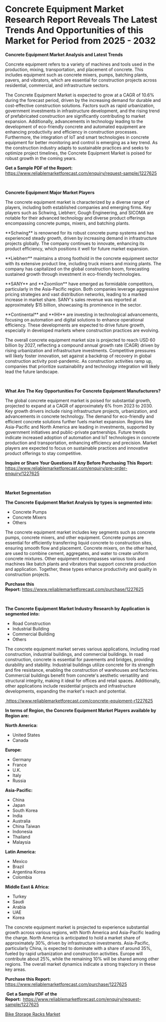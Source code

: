 <p><h1>Concrete Equipment Market Research Report Reveals The Latest Trends And Opportunities of this Market for Period from 2025 - 2032</h1></p><p><strong>Concrete Equipment Market Analysis and Latest Trends</strong></p>
<p><p>Concrete equipment refers to a variety of machines and tools used in the production, mixing, transportation, and placement of concrete. This includes equipment such as concrete mixers, pumps, batching plants, pavers, and vibrators, which are essential for construction projects across residential, commercial, and infrastructure sectors. </p><p>The Concrete Equipment Market is expected to grow at a CAGR of 10.6% during the forecast period, driven by the increasing demand for durable and cost-effective construction solutions. Factors such as rapid urbanization, government investments in infrastructure development, and the rising trend of prefabricated construction are significantly contributing to market expansion. Additionally, advancements in technology leading to the development of eco-friendly concrete and automated equipment are enhancing productivity and efficiency in construction processes. Furthermore, the integration of IoT and smart technologies in concrete equipment for better monitoring and control is emerging as a key trend. As the construction industry adapts to sustainable practices and seeks to optimize project timelines, the Concrete Equipment Market is poised for robust growth in the coming years.</p></p>
<p><strong>Get a Sample PDF of the Report:&nbsp;</strong> <a href="https://www.reliablemarketforecast.com/enquiry/request-sample/1227625?utm_campaign=2454&utm_medium=2&utm_source=Github&utm_content=ia&utm_term=18022025&utm_id=concrete-equipment">https://www.reliablemarketforecast.com/enquiry/request-sample/1227625</a></p>
<p>&nbsp;</p>
<p><strong>Concrete Equipment Major Market Players</strong></p>
<p><p>The concrete equipment market is characterized by a diverse range of players, including both established companies and emerging firms. Key players such as Schwing, Liebherr, Gough Engineering, and SICOMA are notable for their advanced technology and diverse product offerings encompassing concrete pumps, mixers, and batching plants. </p><p>**Schwing** is renowned for its robust concrete pump systems and has experienced steady growth, driven by increasing demand in infrastructure projects globally. The company continues to innovate, enhancing its product efficiency, which positions it well for future market expansion.</p><p>**Liebherr** maintains a strong foothold in the concrete equipment sector with its extensive product line, including truck mixers and mixing plants. The company has capitalized on the global construction boom, forecasting sustained growth through investment in eco-friendly technologies.</p><p>**SANY** and **Zoomlion** have emerged as formidable competitors, particularly in the Asia-Pacific region. Both companies leverage aggressive pricing strategies and vast distribution networks, leading to a marked increase in market share. SANY's sales revenue was reported at approximately $15 billion, showcasing its prominence in the sector. </p><p>**Continental** and **IHI** are investing in technological advancements, focusing on automation and digital solutions to enhance operational efficiency. These developments are expected to drive future growth, especially in developed markets where construction practices are evolving.</p><p>The overall concrete equipment market size is projected to reach USD 60 billion by 2027, reflecting a compound annual growth rate (CAGR) driven by rising urbanization and infrastructure investments. Competitive pressures will likely foster innovation, set against a backdrop of recovery in global construction activity post-pandemic. As construction activities ramp up, companies that prioritize sustainability and technology integration will likely lead the future landscape.</p></p>
<p>&nbsp;</p>
<p><strong>What Are The Key Opportunities For Concrete Equipment Manufacturers?</strong></p>
<p><p>The global concrete equipment market is poised for substantial growth, projected to expand at a CAGR of approximately 6% from 2023 to 2030. Key growth drivers include rising infrastructure projects, urbanization, and advancements in concrete technology. The demand for eco-friendly and efficient concrete solutions further fuels market expansion. Regions like Asia-Pacific and North America are leading in investments, supported by government initiatives and public-private partnerships. Future trends indicate increased adoption of automation and IoT technologies in concrete production and transportation, enhancing efficiency and precision. Market players are expected to focus on sustainable practices and innovative product offerings to stay competitive.</p></p>
<p><strong>Inquire or Share Your Questions If Any Before Purchasing This Report:</strong> <a href="https://www.reliablemarketforecast.com/enquiry/pre-order-enquiry/1227625?utm_campaign=2454&utm_medium=2&utm_source=Github&utm_content=ia&utm_term=18022025&utm_id=concrete-equipment">https://www.reliablemarketforecast.com/enquiry/pre-order-enquiry/1227625</a></p>
<p>&nbsp;</p>
<p><strong>Market Segmentation</strong></p>
<p><strong>The Concrete Equipment Market Analysis by types is segmented into:</strong></p>
<p><ul><li>Concrete Pumps</li><li>Concrete Mixers</li><li>Others</li></ul></p>
<p><p>The concrete equipment market includes key segments such as concrete pumps, concrete mixers, and other equipment. Concrete pumps are essential for efficiently transferring liquid concrete to construction sites, ensuring smooth flow and placement. Concrete mixers, on the other hand, are used to combine cement, aggregates, and water to create uniform concrete mixtures. Other equipment encompasses various tools and machines like batch plants and vibrators that support concrete production and application. Together, these types enhance productivity and quality in construction projects.</p></p>
<p><strong>Purchase this Report:&nbsp;</strong><a href="https://www.reliablemarketforecast.com/purchase/1227625?utm_campaign=2454&utm_medium=2&utm_source=Github&utm_content=ia&utm_term=18022025&utm_id=concrete-equipment">https://www.reliablemarketforecast.com/purchase/1227625</a></p>
<p>&nbsp;</p>
<p><strong>The Concrete Equipment Market Industry Research by Application is segmented into:</strong></p>
<p><ul><li>Road Construction</li><li>Industrial Building</li><li>Commercial Building</li><li>Others</li></ul></p>
<p><p>The concrete equipment market serves various applications, including road construction, industrial buildings, and commercial buildings. In road construction, concrete is essential for pavements and bridges, providing durability and stability. Industrial buildings utilize concrete for its strength and fire resistance, enabling the construction of warehouses and factories. Commercial buildings benefit from concrete's aesthetic versatility and structural integrity, making it ideal for offices and retail spaces. Additionally, other applications include residential projects and infrastructure developments, expanding the market's reach and potential.</p></p>
<p><a href="https://www.reliablemarketforecast.com/concrete-equipment-r1227625?utm_campaign=2454&utm_medium=2&utm_source=Github&utm_content=ia&utm_term=18022025&utm_id=concrete-equipment">&nbsp;https://www.reliablemarketforecast.com/concrete-equipment-r1227625</a></p>
<p><strong>In terms of Region, the Concrete Equipment Market Players available by Region are:</strong></p>
<p>
    <p> <strong> North America: </strong>
        <ul>
            <li>United States</li>
            <li>Canada</li>
        </ul>
        </p> 
    <p> <strong> Europe: </strong>
        <ul>
            <li>Germany</li>
            <li>France</li>
            <li>U.K.</li>
            <li>Italy</li>
            <li>Russia</li>
        </ul>
        </p> 
    <p> <strong> Asia-Pacific: </strong>
        <ul>
            <li>China</li>
            <li>Japan</li>
            <li>South Korea</li>
            <li>India</li>
            <li>Australia</li>
            <li>China Taiwan</li>
            <li>Indonesia</li>
            <li>Thailand</li>
            <li>Malaysia</li>
        </ul>
        </p> 
    <p> <strong> Latin America: </strong>
        <ul>
            <li>Mexico</li>
            <li>Brazil</li>
            <li>Argentina Korea</li>
            <li>Colombia</li>
        </ul>
        </p> 
    <p> <strong> Middle East & Africa: </strong>
        <ul>
            <li>Turkey</li>
            <li>Saudi</li>
            <li>Arabia</li>
            <li>UAE</li>
            <li>Korea</li>
        </ul>
    </p>
    </p>
<p><p>The concrete equipment market is projected to experience substantial growth across various regions, with North America and Asia-Pacific leading the charge. North America is anticipated to hold a market share of approximately 30%, driven by infrastructure investments. Asia-Pacific, particularly China, is expected to dominate with a share of around 35%, fueled by rapid urbanization and construction activities. Europe will contribute about 25%, while the remaining 10% will be shared among other regions. The overall market dynamics indicate a strong trajectory in these key areas.</p></p>
<p><strong>Purchase this Report: </strong><a href="https://www.reliablemarketforecast.com/purchase/1227625?utm_campaign=2454&utm_medium=2&utm_source=Github&utm_content=ia&utm_term=18022025&utm_id=concrete-equipment">https://www.reliablemarketforecast.com/purchase/1227625</a></p>
<p>&nbsp;<strong>Get a Sample PDF of the Report:&nbsp;&nbsp;</strong><a href="https://www.reliablemarketforecast.com/enquiry/request-sample/1227625?utm_campaign=2454&utm_medium=2&utm_source=Github&utm_content=ia&utm_term=18022025&utm_id=concrete-equipment">https://www.reliablemarketforecast.com/enquiry/request-sample/1227625</a></p>
<p><strong></strong></p>
<p><p><a href="https://github.com/osbornrdaflalo/Market-Research-Report-List-1/blob/main/bike-storage-racks-market.md?utm_campaign=2454&utm_medium=2&utm_source=Github&utm_content=ia&utm_term=18022025&utm_id=concrete-equipment">Bike Storage Racks Market</a></p></p>